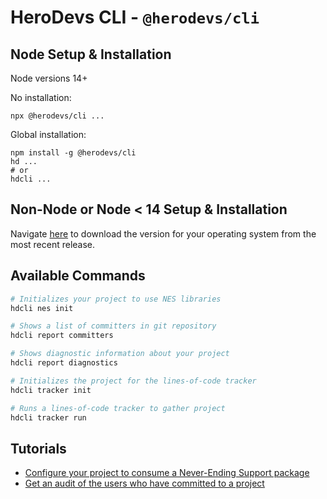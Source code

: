 # HeroDevs CLI - `@herodevs/cli`

## Node Setup & Installation

Node versions 14+

No installation:

```
npx @herodevs/cli ...
```

Global installation:

```
npm install -g @herodevs/cli
hd ...
# or
hdcli ...
```

## Non-Node or Node < 14 Setup & Installation

Navigate [here](https://github.com/herodevs/cli/releases) to download the version for your operating system from the most recent release.

## Available Commands

```bash
# Initializes your project to use NES libraries
hdcli nes init
```

```bash
# Shows a list of committers in git repository
hdcli report committers
```

```bash
# Shows diagnostic information about your project
hdcli report diagnostics
```

```bash
# Initializes the project for the lines-of-code tracker
hdcli tracker init
```

```bash
# Runs a lines-of-code tracker to gather project
hdcli tracker run
```

## Tutorials

- [Configure your project to consume a Never-Ending Support package](docs/nes-init.md)
- [Get an audit of the users who have committed to a project](docs/git-audit.md)

